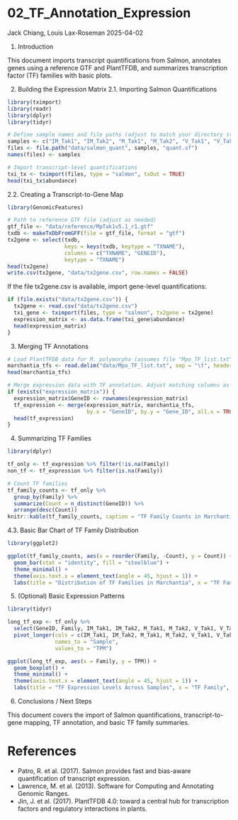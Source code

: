 02_TF_Annotation_Expression
================
Jack Chiang, Louis Lax-Roseman
2025-04-02

1.  Introduction

This document imports transcript quantifications from Salmon, annotates
genes using a reference GTF and PlantTFDB, and summarizes transcription
factor (TF) families with basic plots.

2.  Building the Expression Matrix 2.1. Importing Salmon Quantifications

``` r
library(tximport)
library(readr)
library(dplyr)
library(tidyr)

# Define sample names and file paths (adjust to match your directory structure)
samples <- c("IM_Tak1", "IM_Tak2", "M_Tak1", "M_Tak2", "V_Tak1", "V_Tak2")
files <- file.path("data/salmon_quant", samples, "quant.sf")
names(files) <- samples

# Import transcript-level quantifications
txi_tx <- tximport(files, type = "salmon", txOut = TRUE)
head(txi_tx$abundance)
```

2.2. Creating a Transcript-to-Gene Map

``` r
library(GenomicFeatures)

# Path to reference GTF file (adjust as needed)
gtf_file <- "data/reference/MpTak1v5.1_r1.gtf"
txdb <- makeTxDbFromGFF(file = gtf_file, format = "gtf")
tx2gene <- select(txdb,
                  keys = keys(txdb, keytype = "TXNAME"),
                  columns = c("TXNAME", "GENEID"),
                  keytype = "TXNAME")
head(tx2gene)
write.csv(tx2gene, "data/tx2gene.csv", row.names = FALSE)
```

If the file tx2gene.csv is available, import gene-level quantifications:

``` r
if (file.exists("data/tx2gene.csv")) {
  tx2gene <- read.csv("data/tx2gene.csv")
  txi_gene <- tximport(files, type = "salmon", tx2gene = tx2gene)
  expression_matrix <- as.data.frame(txi_gene$abundance)
  head(expression_matrix)
}
```

3.  Merging TF Annotations

``` r
# Load PlantTFDB data for M. polymorpha (assumes file "Mpo_TF_list.txt" with columns Gene_ID and Family)
marchantia_tfs <- read.delim("data/Mpo_TF_list.txt", sep = "\t", header = TRUE)
head(marchantia_tfs)

# Merge expression data with TF annotation. Adjust matching columns as needed.
if (exists("expression_matrix")) {
  expression_matrix$GeneID <- rownames(expression_matrix)
  tf_expression <- merge(expression_matrix, marchantia_tfs,
                         by.x = "GeneID", by.y = "Gene_ID", all.x = TRUE)
  head(tf_expression)
}
```

4.  Summarizing TF Families

``` r
library(dplyr)

tf_only <- tf_expression %>% filter(!is.na(Family))
non_tf <- tf_expression %>% filter(is.na(Family))

# Count TF families
tf_family_counts <- tf_only %>%
  group_by(Family) %>%
  summarize(Count = n_distinct(GeneID)) %>%
  arrange(desc(Count))
knitr::kable(tf_family_counts, caption = "TF Family Counts in Marchantia Polymorpha")
```

4.3. Basic Bar Chart of TF Family Distribution

``` r
library(ggplot2)

ggplot(tf_family_counts, aes(x = reorder(Family, -Count), y = Count)) +
  geom_bar(stat = "identity", fill = "steelblue") +
  theme_minimal() +
  theme(axis.text.x = element_text(angle = 45, hjust = 1)) +
  labs(title = "Distribution of TF Families in Marchantia", x = "TF Family", y = "Gene Count")
```

5.  (Optional) Basic Expression Patterns

``` r
library(tidyr)

long_tf_exp <- tf_only %>%
  select(GeneID, Family, IM_Tak1, IM_Tak2, M_Tak1, M_Tak2, V_Tak1, V_Tak2) %>%
  pivot_longer(cols = c(IM_Tak1, IM_Tak2, M_Tak1, M_Tak2, V_Tak1, V_Tak2),
               names_to = "Sample",
               values_to = "TPM")

ggplot(long_tf_exp, aes(x = Family, y = TPM)) +
  geom_boxplot() +
  theme_minimal() +
  theme(axis.text.x = element_text(angle = 45, hjust = 1)) +
  labs(title = "TF Expression Levels Across Samples", x = "TF Family", y = "TPM")
```

6.  Conclusions / Next Steps

This document covers the import of Salmon quantifications,
transcript-to-gene mapping, TF annotation, and basic TF family
summaries.

# References

- Patro, R. et al. (2017). Salmon provides fast and bias-aware
  quantification of transcript expression.
- Lawrence, M. et al. (2013). Software for Computing and Annotating
  Genomic Ranges.
- Jin, J. et al. (2017). PlantTFDB 4.0: toward a central hub for
  transcription factors and regulatory interactions in plants.
